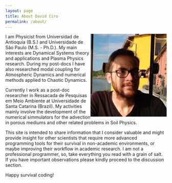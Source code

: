 ```yaml
---
layout: page
title: About David Ciro
permalink: /about/
---
```


<img style="float: right;" src="/images/profile.jpg" style="width:238px;height:259px;">

I am Physicist from Universidad de Antioquia (B.S.) and Universidade de São Paulo (M.S. - Ph.D.). My main interests are Dynamical Systems theory and applications and Plasma Physics research. During my post-docs I have also researched modal coupling for Atmospheric Dynamics and numerical methods applied to Chaotic Dynamics.

Currently I work as a post-doc researcher in Ressacada de Pesquisas em Meio Ambiente at Universidade de Santa Catarina (Brazil). My activities mainly involve the development of the numerical simmulators for the advection in porous mediums and other related problems in Soil Physics.

This site is intended to share information that I consider valuable and might provide insight for other scientists that require more advanced programming tools for their survival in non-academic environments, or maybe improving their workflow in academic research. I am not a professional programmer, so, take everything you read with a grain of salt. If you have important observations please kindly proceed to the discussion section.

Happy survival coding!
